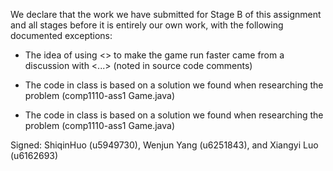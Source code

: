 We declare that the work we have submitted for Stage B of this assignment and all stages before it is entirely our own work, with the following documented exceptions:

* The idea of using <> to make the game run faster came from a discussion with <...> (noted in source code comments)

* The code in class <Viewer> is based on a solution we found when researching the problem (comp1110-ass1 Game.java)

* The code in class <Board> is based on a solution we found when researching the problem (comp1110-ass1 Game.java)

Signed: ShiqinHuo (u5949730), Wenjun Yang (u6251843), and Xiangyi Luo (u6162693)